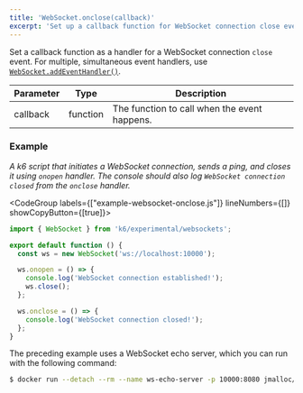 ```yaml
---
title: 'WebSocket.onclose(callback)'
excerpt: 'Set up a callback function for WebSocket connection close event.'
---
```


Set a callback function as a handler for a WebSocket connection `close` event.
For multiple, simultaneous event handlers, use [`WebSocket.addEventHandler()`](/javascript-api/k6-experimental/websockets/websocket/websocket-addeventlistener).

| Parameter | Type     | Description                                  |
| --------- | -------- | -------------------------------------------- |
| callback  | function | The function to call when the event happens. |

### Example

_A k6 script that initiates a WebSocket connection, sends a ping, and closes it using `onopen` handler.
The console should also log `WebSocket connection closed` from the `onclose` handler._

<CodeGroup labels={["example-websocket-onclose.js"]} lineNumbers={[]} showCopyButton={[true]}>

```javascript
import { WebSocket } from 'k6/experimental/websockets';

export default function () {
  const ws = new WebSocket('ws://localhost:10000');

  ws.onopen = () => {
    console.log('WebSocket connection established!');
    ws.close();
  };

  ws.onclose = () => {
    console.log('WebSocket connection closed!');
  };
}
```

</CodeGroup>

The preceding example uses a WebSocket echo server, which you can run with the following command:

<CodeGroup>

```bash
$ docker run --detach --rm --name ws-echo-server -p 10000:8080 jmalloc/echo-server
```
</CodeGroup>